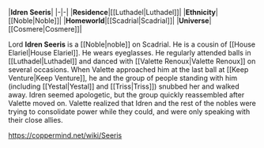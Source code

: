 |**Idren Seeris**|
|-|-|
|**Residence**|[[Luthadel\|Luthadel]]|
|**Ethnicity**|[[Noble\|Noble]]|
|**Homeworld**|[[Scadrial\|Scadrial]]|
|**Universe**|[[Cosmere\|Cosmere]]|

Lord **Idren Seeris** is a [[Noble\|noble]] on Scadrial. He is a cousin of [[House Elariel\|House Elariel]].
He wears eyeglasses.
He regularly attended balls in [[Luthadel\|Luthadel]] and danced with [[Valette Renoux\|Valette Renoux]] on several occasions. When Valette approached him at the last ball at [[Keep Venture\|Keep Venture]], he and the group of people standing with him (including [[Yestal\|Yestal]] and [[Triss\|Triss]]) snubbed her and walked away. Idren seemed apologetic, but the group quickly reassembled after Valette moved on. Valette realized that Idren and the rest of the nobles were trying to consolidate power while they could, and were only speaking with their close allies.



https://coppermind.net/wiki/Seeris